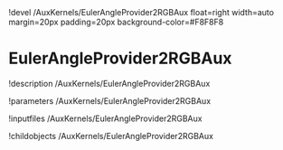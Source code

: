 <!-- MOOSE Object Documentation Stub: Remove this when content is added. -->!devel /AuxKernels/EulerAngleProvider2RGBAux float=right width=auto margin=20px padding=20px background-color=#F8F8F8


# EulerAngleProvider2RGBAux
!description /AuxKernels/EulerAngleProvider2RGBAux

!parameters /AuxKernels/EulerAngleProvider2RGBAux

!inputfiles /AuxKernels/EulerAngleProvider2RGBAux

!childobjects /AuxKernels/EulerAngleProvider2RGBAux
